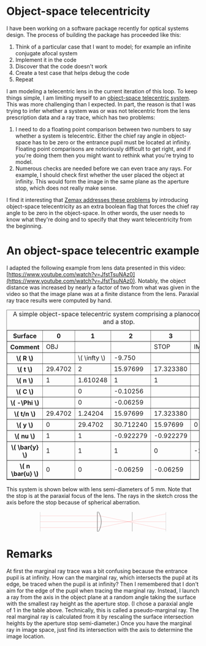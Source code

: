 <!--
.. title: A Simple Object-Space Telecentric System
.. slug: a-simple-object-space-telecentric-system
.. date: 2024-03-11 08:59:17 UTC+01:00
.. tags: 
.. category: 
.. link: 
.. description: 
.. type: text
.. has_math: true
-->

# Object-space telecentricity

I have been working on a software package recently for optical systems design. The process of building the package has proceeded like this:

1. Think of a particular case that I want to model; for example an infinite conjugate afocal system
2. Implement it in the code
3. Discover that the code doesn't work
4. Create a test case that helps debug the code
5. Repeat

I am modeling a telecentric lens in the current iteration of this loop. To keep things simple, I am limiting myself to an [object-space telecentric system](https://en.wikipedia.org/wiki/Telecentric_lens#Object-space_telecentric_lenses). This was more challenging than I expected. In part, the reason is that I was trying to infer whether a system was or was not telecentric from the lens prescription data and a ray trace, which has two problems:

1. I need to do a floating point comparison between two numbers to say whether a system is telecentric. Either the chief ray angle in object-space has to be zero or the entrance pupil must be located at infinity. Floating point comparisons are notoriously difficult to get right, and if you're doing them then you might want to rethink what you're trying to model.
2. Numerous checks are needed before we can even trace any rays. For example, I should check first whether the user placed the object at infinity. This would form the image in the same plane as the aperture stop, which does not really make sense.

I find it interesting that [Zemax addresses these problems](https://support.zemax.com/hc/en-us/articles/1500005488201-Modeling-a-lens-that-is-telecentric-in-image-space) by introducing object-space telecentricity as an extra boolean flag that forces the chief ray angle to be zero in the object-space. In other words, the user needs to know what they're doing and to specify that they want telecentricity from the beginning.

# An object-space telecentric example

I adapted the following example from lens data presented in this video: [https://www.youtube.com/watch?v=JfstTsuNAz0](https://www.youtube.com/watch?v=JfstTsuNAz0). Notably, the object distance was increased by nearly a factor of two from what was given in the video so that the image plane was at a finite distance from the lens. Paraxial ray trace results were computed by hand.

<table border="1">
    <caption>
        A simple object-space telecentric system comprising a planoconvex lens and a stop.
    </caption>
    <thead>
        <tr>
            <th scope="row">Surface</th>
            <th>0</th>
            <th>1</th>
            <th>2</th>
            <th>3</th>
            <th>4</th>
        </tr>
    </thead>
    <tbody>
        <tr>
            <th scope="row">Comment</th>
            <td>OBJ</td>
            <td></td>
            <td></td>
            <td>STOP</td>
            <td>IMG</td>
        </tr>
    </tbody>
    <tbody>
        <tr>
            <th scope="row">\( R \)</th>
            <td></td>
            <td>\( \infty \)</td>
            <td>-9.750</td>
            <td></td>
            <td></td>
        </tr>
        <tr>
            <th scope="row">\( t \)</th>
            <td>29.4702</td>
            <td>2</td>
            <td>15.97699</td>
            <td>17.323380</td>
            <td></td>
        </tr>
        <tr>
            <th scope="row">\( n \)</th>
            <td>1</td>
            <td>1.610248</td>
            <td>1</td>
            <td>1</td>
            <td></td>
        </tr>
    </tbody>
    <tbody>
        <tr>
            <th scope="row">\( C \)</th>
            <td></td>
            <td>0</td>
            <td>-0.10256</td>
            <td></td>
            <td></td>
         </tr> 
        <tr>
            <th scope="row">\( -\Phi \)</th>
            <td></td>
            <td>0</td>
            <td>-0.06259</td>
            <td></td>
            <td></td>
        </tr>
        <tr>
            <th scope="row">\( t/n \)</th>
            <td>29.4702</td>
            <td>1.24204</td>
            <td>15.97699</td>
            <td>17.323380</td>
            <td></td>
        </tr>
    </tbody>
    <tbody>
        <tr>
            <th scope="row">\( y \)</th>
            <td>0</td>
            <td>29.4702</td>
            <td>30.712240</td>
            <td>15.97699</td>
            <td>0</td>
        </tr>
        <tr>
            <th scope="row">\( nu \)</th>
            <td>1</td>
            <td>1</td>
            <td>-0.922279</td>
            <td>-0.922279</td>
            <td></td>
        </tr>
    </tbody>
    <tbody>
        <tr>
            <th scope="row">\( \bar{y} \)</th>
            <td>1</td>
            <td>1</td>
            <td>1</td>
            <td>0</td>
            <td>-1.084270</td>
        </tr>
        <tr>
            <th scope="row">\( n \bar{u} \)</th>
            <td>0</td>
            <td>0</td>
            <td>-0.06259</td>
            <td>-0.06259</td>
            <td></td>
        </tr>
    </tbody>
</table>

This system is shown below with lens semi-diameters of 5 mm. Note that the stop is at the paraxial focus of the lens. The rays in the sketch cross the axis before the stop because of spherical aberration.

<svg viewbox="0, 0, 1344, 150" width="100%" fill="none" stroke="black" xmlns="http://www.w3.org/2000/svg"><path d="M 632.646354675293 142.5 L 632.646354675293 142.5 L 632.646354675293 142.5 L 632.646354675293 135.39473819732666 L 632.646354675293 128.2894731760025 L 632.646354675293 121.18420815467834 L 632.646354675293 114.078946352005 L 632.646354675293 106.97368454933167 L 632.646354675293 99.86841952800751 L 632.646354675293 92.76315450668335 L 632.646354675293 85.65789270401001 L 632.646354675293 78.55263090133667 L 632.646354675293 71.44736909866333 L 632.646354675293 64.34210085868835 L 632.646354675293 57.236839056015015 L 632.646354675293 50.131577253341675 L 632.646354675293 43.0263090133667 L 632.646354675293 35.92104721069336 L 632.646354675293 28.81578540802002 L 632.646354675293 21.71052360534668 L 632.646354675293 14.60526180267334 L 632.646354675293 7.5 L 632.646354675293 7.5 L 641.0208705067635 7.5 L 641.0208705067635 7.5 L 644.972696185112 14.60526180267334 L 648.3765449523926 21.71052360534668 L 651.27783036232 28.81578540802002 L 653.7113556861877 35.92104721069336 L 655.7038663029671 43.0263090133667 L 657.275763630867 50.131577253341675 L 658.4422525763512 57.236839056015015 L 659.2141510248184 64.34210085868835 L 659.5984016060829 71.44736909866333 L 659.5984016060829 78.55263090133667 L 659.2141510248184 85.65789270401001 L 658.4422541856766 92.76315450668335 L 657.275763630867 99.86841952800751 L 655.7038679122925 106.97368454933167 L 653.7113556861877 114.078946352005 L 651.2778335809708 121.18420815467834 L 648.3765481710434 128.2894731760025 L 644.972696185112 135.39473819732666 L 641.0208705067635 142.5 L 641.0208705067635 142.5 L 632.646354675293 142.5 Z" stroke="black" stroke-width="1" stroke-linejoin="bevel" fill="none"></path><path d="M 632.646354675293 142.5 L 632.646354675293 142.5 L 632.646354675293 135.39473819732666 L 632.646354675293 128.2894731760025 L 632.646354675293 121.18420815467834 L 632.646354675293 114.078946352005 L 632.646354675293 106.97368454933167 L 632.646354675293 99.86841952800751 L 632.646354675293 92.76315450668335 L 632.646354675293 85.65789270401001 L 632.646354675293 78.55263090133667 L 632.646354675293 71.44736909866333 L 632.646354675293 64.34210085868835 L 632.646354675293 57.236839056015015 L 632.646354675293 50.131577253341675 L 632.646354675293 43.0263090133667 L 632.646354675293 35.92104721069336 L 632.646354675293 28.81578540802002 L 632.646354675293 21.71052360534668 L 632.646354675293 14.60526180267334 L 632.646354675293 7.5" stroke="black" stroke-width="1" stroke-linejoin="miter" fill="none"></path><path d="M 875.3357162475586 142.5 L 875.3357162475586 142.5 L 875.3357162475586 81.75" stroke="black" stroke-width="1" stroke-linejoin="miter" fill="none"></path><path d="M 875.3357162475586 68.25 L 875.3357162475586 68.25 L 875.3357162475586 7.5" stroke="black" stroke-width="1" stroke-linejoin="miter" fill="none"></path><path d="M 641.0208705067635 142.5 L 641.0208705067635 142.5 L 644.972696185112 135.39473819732666 L 648.3765481710434 128.2894731760025 L 651.2778335809708 121.18420815467834 L 653.7113556861877 114.078946352005 L 655.7038679122925 106.97368454933167 L 657.275763630867 99.86841952800751 L 658.4422541856766 92.76315450668335 L 659.2141510248184 85.65789270401001 L 659.5984016060829 78.55263090133667 L 659.5984016060829 71.44736909866333 L 659.2141510248184 64.34210085868835 L 658.4422525763512 57.236839056015015 L 657.275763630867 50.131577253341675 L 655.7038663029671 43.0263090133667 L 653.7113556861877 35.92104721069336 L 651.27783036232 28.81578540802002 L 648.3765449523926 21.71052360534668 L 644.972696185112 14.60526180267334 L 641.0208705067635 7.5" stroke="black" stroke-width="1" stroke-linejoin="miter" fill="none"></path><path d="M 1109.2013397216797 142.5 L 1109.2013397216797 142.5 L 1109.2013397216797 135.39473819732666 L 1109.2013397216797 128.2894731760025 L 1109.2013397216797 121.18420815467834 L 1109.2013397216797 114.078946352005 L 1109.2013397216797 106.97368454933167 L 1109.2013397216797 99.86841952800751 L 1109.2013397216797 92.76315450668335 L 1109.2013397216797 85.65789270401001 L 1109.2013397216797 78.55263090133667 L 1109.2013397216797 71.44736909866333 L 1109.2013397216797 64.34210085868835 L 1109.2013397216797 57.236839056015015 L 1109.2013397216797 50.131577253341675 L 1109.2013397216797 43.0263090133667 L 1109.2013397216797 35.92104721069336 L 1109.2013397216797 28.81578540802002 L 1109.2013397216797 21.71052360534668 L 1109.2013397216797 14.60526180267334 L 1109.2013397216797 7.5" stroke="#999999" stroke-width="1" stroke-linejoin="miter" fill="none"></path><path d="M 234.7986602783203 142.5 L 234.7986602783203 142.5 L 234.7986602783203 135.39473819732666 L 234.7986602783203 128.2894731760025 L 234.7986602783203 121.18420815467834 L 234.7986602783203 114.078946352005 L 234.7986602783203 106.97368454933167 L 234.7986602783203 99.86841952800751 L 234.7986602783203 92.76315450668335 L 234.7986602783203 85.65789270401001 L 234.7986602783203 78.55263090133667 L 234.7986602783203 71.44736909866333 L 234.7986602783203 64.34210085868835 L 234.7986602783203 57.236839056015015 L 234.7986602783203 50.131577253341675 L 234.7986602783203 43.0263090133667 L 234.7986602783203 35.92104721069336 L 234.7986602783203 28.81578540802002 L 234.7986602783203 21.71052360534668 L 234.7986602783203 14.60526180267334 L 234.7986602783203 7.5" stroke="#999999" stroke-width="1" stroke-linejoin="miter" fill="none"></path><path d="M 234.7986602783203 115.5 L 234.7986602783203 115.5 L 632.646354675293 115.5 L 653.2606882452965 115.5 L 875.3357162475586 69.18727111816406 L 1109.2013397216797 20.41567325592041" stroke="red" stroke-width="0.5" stroke-linejoin="miter" fill="none"></path><path d="M 234.7986602783203 75 L 234.7986602783203 75 L 632.646354675293 75 L 659.646354675293 75 L 875.3357162475586 75 L 1109.2013397216797 75" stroke="red" stroke-width="0.5" stroke-linejoin="miter" fill="none"></path><path d="M 234.7986602783203 34.5 L 234.7986602783203 34.5 L 632.646354675293 34.5 L 653.2606882452965 34.5 L 875.3357162475586 80.81272888183594 L 1109.2013397216797 129.5843267440796" stroke="red" stroke-width="0.5" stroke-linejoin="miter" fill="none"></path><path d="M 234.7986602783203 2451228.234375 L 234.7986602783203 2451228.234375 L 632.646354675293 2451193.4296875" stroke="red" stroke-width="0.5" stroke-linejoin="miter" fill="none"></path><path d="M 234.7986602783203 2451187.734375 L 234.7986602783203 2451187.734375 L 632.646354675293 2451152.9296875" stroke="red" stroke-width="0.5" stroke-linejoin="miter" fill="none"></path><path d="M 234.7986602783203 2451147.234375 L 234.7986602783203 2451147.234375 L 632.646354675293 2451112.4296875" stroke="red" stroke-width="0.5" stroke-linejoin="miter" fill="none"></path></svg>

# Remarks

At first the marginal ray trace was a bit confusing because the entrance pupil is at infinity. How can the marginal ray, which intersects the pupil at its edge, be traced when the pupil is at infinity? Then I remembered that I don't aim for the edge of the pupil when tracing the marginal ray. Instead, I launch a ray from the axis in the object plane at a random angle taking the surface with the smallest ray height as the aperture stop. (I chose a paraxial angle of 1 in the table above. Technically, this is called a pseudo-marginal ray. The real marginal ray is calculated from it by rescaling the surface intersection heights by the aperture stop semi-diameter.) Once you have the marginal ray in image space, just find its intersection with the axis to determine the image location.
